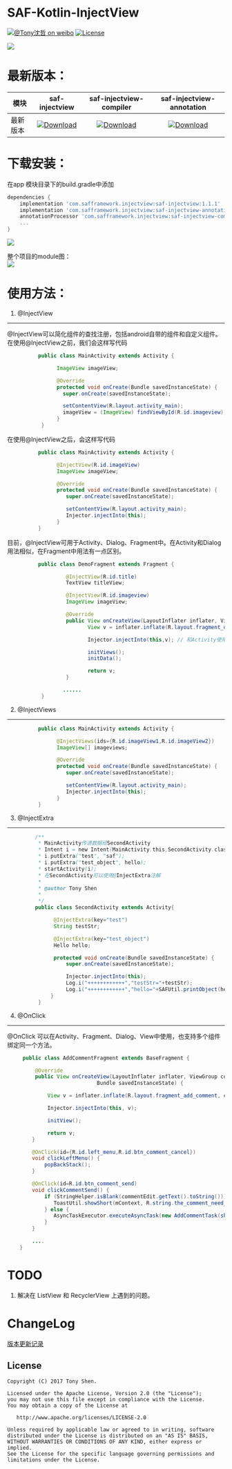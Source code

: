 # SAF-Kotlin-InjectView

[![@Tony沈哲 on weibo](https://img.shields.io/badge/weibo-%40Tony%E6%B2%88%E5%93%B2-blue.svg)](http://www.weibo.com/fengzhizi715)
[![License](https://img.shields.io/badge/license-Apache%202-lightgrey.svg)](https://www.apache.org/licenses/LICENSE-2.0.html)


![](logo.png)

# 最新版本：

模块|saf-injectview|saf-injectview-compiler|saf-injectview-annotation
---|:-------------:|:-------------:|:-------------:
最新版本|[ ![Download](https://api.bintray.com/packages/fengzhizi715/maven/saf-injectview/images/download.svg) ](https://bintray.com/fengzhizi715/maven/saf-injectview/_latestVersion)| [ ![Download](https://api.bintray.com/packages/fengzhizi715/maven/saf-injectview-compiler/images/download.svg) ](https://bintray.com/fengzhizi715/maven/saf-injectview-compiler/_latestVersion)|[ ![Download](https://api.bintray.com/packages/fengzhizi715/maven/saf-injectview-annotation/images/download.svg) ](https://bintray.com/fengzhizi715/maven/saf-injectview-annotation/_latestVersion)


# 下载安装：

在app 模块目录下的build.gradle中添加

```groovy
dependencies {
    implementation 'com.safframework.injectview:saf-injectview:1.1.1'
    implementation 'com.safframework.injectview:saf-injectview-annotations:1.1.1'
    annotationProcessor 'com.safframework.injectview:saf-injectview-compiler:1.1.1'
    ...
}
```

![](injectview_demo演示.gif)


整个项目的module图：<br>
![](modules.png)


# 使用方法：
1. @InjectView
---
@InjectView可以简化组件的查找注册，包括android自带的组件和自定义组件。在使用@InjectView之前，我们会这样写代码

```Java
          public class MainActivity extends Activity {

                ImageView imageView;

                @Override
                protected void onCreate(Bundle savedInstanceState) {
                  super.onCreate(savedInstanceState);

                  setContentView(R.layout.activity_main);
                  imageView = (ImageView) findViewById(R.id.imageview);
                }
           }
 ```


在使用@InjectView之后，会这样写代码

```Java
          public class MainActivity extends Activity {

                @InjectView(R.id.imageView)
                ImageView imageView;

                @Override
                protected void onCreate(Bundle savedInstanceState) {
                   super.onCreate(savedInstanceState);

                   setContentView(R.layout.activity_main);
                   Injector.injectInto(this);
                }
          }
```

目前，@InjectView可用于Activity、Dialog、Fragment中。在Activity和Dialog用法相似，在Fragment中用法有一点区别。

```Java
          public class DemoFragment extends Fragment {

                   @InjectView(R.id.title)
                   TextView titleView;

                   @InjectView(R.id.imageview)
                   ImageView imageView;

                   @Override
                   public View onCreateView(LayoutInflater inflater, ViewGroup container, Bundle savedInstanceState) {
                          View v = inflater.inflate(R.layout.fragment_demo, container, false);

                          Injector.injectInto(this,v); // 和Activity使用的区别之处在这里

                          initViews();
                          initData();

                          return v;
                   }

                  ......
           }
```

2. @InjectViews
---

```Java
          public class MainActivity extends Activity {

                @InjectViews(ids={R.id.imageView1,R.id.imageView2})
                ImageView[] imageviews;

                @Override
                protected void onCreate(Bundle savedInstanceState) {
                   super.onCreate(savedInstanceState);

                   setContentView(R.layout.activity_main);
                   Injector.injectInto(this);
                }
          }
 ```


3. @InjectExtra
---

```Java
         /**
          * MainActivity传递数据给SecondActivity
          * Intent i = new Intent(MainActivity.this,SecondActivity.class);                                               
          * i.putExtra("test", "saf");
          * i.putExtra("test_object", hello);
          * startActivity(i);
          * 在SecondActivity可以使用@InjectExtra注解
          *
          * @author Tony Shen
          *
          */
         public class SecondActivity extends Activity{

               @InjectExtra(key="test")
               String testStr;

               @InjectExtra(key="test_object")
               Hello hello;

               protected void onCreate(Bundle savedInstanceState) {
                   super.onCreate(savedInstanceState);

                   Injector.injectInto(this);
                   Log.i("++++++++++++","testStr="+testStr);
                   Log.i("++++++++++++","hello="+SAFUtil.printObject(hello)); // 该方法用于打印对象
              }
          }
```

4. @OnClick
---
@OnClick 可以在Activity、Fragment、Dialog、View中使用，也支持多个组件绑定同一个方法。

```Java
     public class AddCommentFragment extends BaseFragment {

         @Override
         public View onCreateView(LayoutInflater inflater, ViewGroup container,
                             Bundle savedInstanceState) {

             View v = inflater.inflate(R.layout.fragment_add_comment, container, false);

             Injector.injectInto(this, v);

             initView();

             return v;
        }

	    @OnClick(id={R.id.left_menu,R.id.btn_comment_cancel})
	    void clickLeftMenu() {
		    popBackStack();
	    }

	    @OnClick(id=R.id.btn_comment_send)
	    void clickCommentSend() {
            if (StringHelper.isBlank(commentEdit.getText().toString())) {
               ToastUtil.showShort(mContext, R.string.the_comment_need_more_character);
            } else {
               AsyncTaskExecutor.executeAsyncTask(new AddCommentTask(showDialog(mContext)));
            }
	    }

	    ....
    }
```

TODO
===
1. 解决在 ListView 和 RecyclerView 上遇到的问题。

ChangeLog
===
[版本更新记录](CHANGELOG.md)

License
-------

    Copyright (C) 2017 Tony Shen.

    Licensed under the Apache License, Version 2.0 (the "License");
    you may not use this file except in compliance with the License.
    You may obtain a copy of the License at

       http://www.apache.org/licenses/LICENSE-2.0

    Unless required by applicable law or agreed to in writing, software
    distributed under the License is distributed on an "AS IS" BASIS,
    WITHOUT WARRANTIES OR CONDITIONS OF ANY KIND, either express or implied.
    See the License for the specific language governing permissions and
    limitations under the License.

